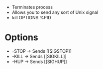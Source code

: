 - Terminates process
- Allows you to send any sort of Unix signal
- kill OPTIONS %PID 

# Options
- -STOP -> Sends [[SIGSTOP]]
- -KILL -> Sends [[SIGKILL]]
- -HUP -> Sends [[SIGHUP]]